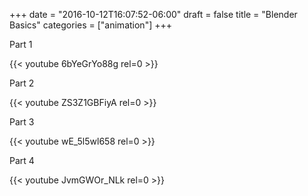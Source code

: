 +++
date = "2016-10-12T16:07:52-06:00"
draft = false
title = "Blender Basics"
categories = ["animation"]
+++

Part 1

{{< youtube 6bYeGrYo88g rel=0 >}}


Part 2

{{< youtube ZS3Z1GBFiyA rel=0 >}}


Part 3 

{{< youtube wE_5l5wl658 rel=0 >}}


Part 4

{{< youtube JvmGWOr_NLk rel=0 >}}